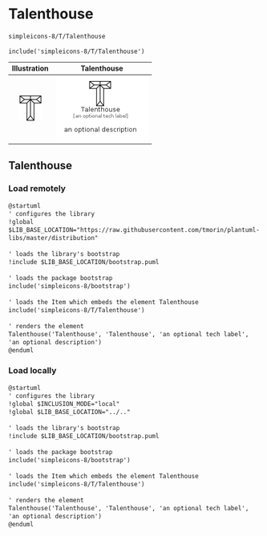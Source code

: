 # Talenthouse


```text
simpleicons-8/T/Talenthouse
```

```text
include('simpleicons-8/T/Talenthouse')
```



| Illustration | Talenthouse |
| :---: | :---: |
| ![illustration for Illustration](../../simpleicons-8/T/Talenthouse.png) | ![illustration for Talenthouse](../../simpleicons-8/T/Talenthouse.Local.png) |




## Talenthouse

### Load remotely
```plantuml
@startuml
' configures the library
!global $LIB_BASE_LOCATION="https://raw.githubusercontent.com/tmorin/plantuml-libs/master/distribution"

' loads the library's bootstrap
!include $LIB_BASE_LOCATION/bootstrap.puml

' loads the package bootstrap
include('simpleicons-8/bootstrap')

' loads the Item which embeds the element Talenthouse
include('simpleicons-8/T/Talenthouse')

' renders the element
Talenthouse('Talenthouse', 'Talenthouse', 'an optional tech label', 'an optional description')
@enduml
```

### Load locally
```plantuml
@startuml
' configures the library
!global $INCLUSION_MODE="local"
!global $LIB_BASE_LOCATION="../.."

' loads the library's bootstrap
!include $LIB_BASE_LOCATION/bootstrap.puml

' loads the package bootstrap
include('simpleicons-8/bootstrap')

' loads the Item which embeds the element Talenthouse
include('simpleicons-8/T/Talenthouse')

' renders the element
Talenthouse('Talenthouse', 'Talenthouse', 'an optional tech label', 'an optional description')
@enduml
```

